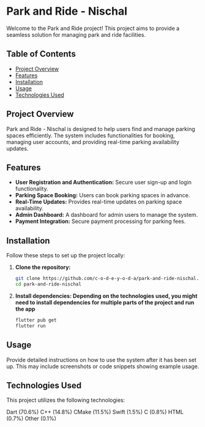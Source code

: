 # Park and Ride - Nischal

Welcome to the Park and Ride project! This project aims to provide a seamless solution for managing park and ride facilities. 

## Table of Contents
- [Project Overview](#project-overview)
- [Features](#features)
- [Installation](#installation)
- [Usage](#usage)
- [Technologies Used](#technologies-used)

## Project Overview
Park and Ride - Nischal is designed to help users find and manage parking spaces efficiently. The system includes functionalities for booking, managing user accounts, and providing real-time parking availability updates.

## Features
- **User Registration and Authentication:** Secure user sign-up and login functionality.
- **Parking Space Booking:** Users can book parking spaces in advance.
- **Real-Time Updates:** Provides real-time updates on parking space availability.
- **Admin Dashboard:** A dashboard for admin users to manage the system.
- **Payment Integration:** Secure payment processing for parking fees.

## Installation
Follow these steps to set up the project locally:

1. **Clone the repository:**
   ```bash
   git clone https://github.com/c-o-d-e-y-o-d-a/park-and-ride-nischal.git
   cd park-and-ride-nischal

2. **Install dependencies: Depending on the technologies used, you might need to install dependencies for multiple parts of the project and run the app**

   ```bash
   flutter pub get
   flutter run

## Usage
Provide detailed instructions on how to use the system after it has been set up. This may include screenshots or code snippets showing example usage.

## Technologies Used
This project utilizes the following technologies:

Dart (70.6%)
C++ (14.8%)
CMake (11.5%)
Swift (1.5%)
C (0.8%)
HTML (0.7%)
Other (0.1%)

  
